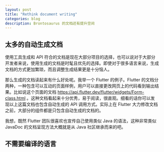 ```yaml
---
layout: post
title: "Rethink document writing"
categories: blog
description: Brontosaurus 的文档还有提升空间
---
```


## 太多的自动生成文档

使用工具生成和 API 符合的文档是现在大部分项目的选择，也可以说对于大部分开发者来说，使用生成的文档是时髦且优先的选择。即使对于很多语言来说，生成文档的方式更加繁琐，而且调整生成结果更是十分恼人。

那么生成的文档读起来有什么好处呢。我举一个 Flutter 的例子。Flutter 的文档分两种，一种包含可以互动的页面样例，用户可以直接更改网页上的代码看到输出结果。比如说这个页面的文档 https://api.flutter.dev/flutter/widgets/Form-class.html 。这种文档看起来十分优秀，易于阅读，很直观。细看的话你可以发现以上这篇文档也包含自动生成的 API 调用方式。实际上在 Flutter 大力修改文档之前，大部分的组件都是只包含自动生成的文档的。

我想，既然 Flutter 团队很喜欢也宣传自己使用类似 Java 的语法，这种非常类似 JavaDoc 的文档呈现方法大概就是从 Java 社区继承而来的吧。

## 不需要编译的语言
